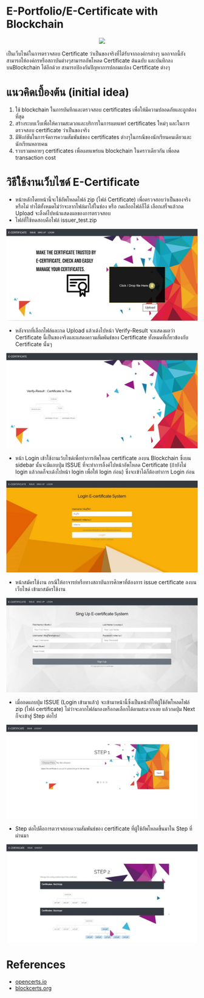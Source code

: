 # E-Portfolio/E-Certificate with Blockchain
<p align="center"><img src="https://us.123rf.com/450wm/blossomstar/blossomstar1708/blossomstar170800075/84201327-policy-insurance-signing-contract-confidential-document-certificate-diploma-flat-vector-illustration.jpg?ver=6"></p>
<p>เป็นเว็บไซด์ในการตรวจสอบ Certificate ว่าเป็นของจริงที่ได้รับจากองค์กรต่างๆ นอกจากนี้ยังสามารถให้องค์กรหรือสถาบันต่างๆสามารถอัพโหลด Certificate ต้นฉบับ และบันทึกลงบนBlockchain ได้อีกด้วย สามารถป้องกันปัญหาการปลอมแปลง Certificate ต่างๆ</p>

# แนวคิดเบื้องต้น (initial idea)
<ol>
	<li>ใช้ blockchain ในการบันทึกและตรวจสอบ certificates เพื่อให้มีความปลอดภัยและถูกต้องที่สุด</li>
	<li>สร้างระบบเว็บเพื่อให้ความสะดวกและบริการในการเผยแพร่ certificates ใหม่ๆ และในการตรวจสอบ certificate ว่าเป็นของจริง</li>
	<li>มีฟังก์ชันในการจัดการความสัมพันธ์ของ certificates ต่างๆในกรณีของนักเรียนคนเดียวและนักเรียนหลายคน</li>
	<li>รวบรวมหลายๆ certificates เพื่อเผยแพร่บน blockchain ในคราวเดียวกัน เพื่อลด transaction cost</li>
</ol>

# วิธีใช้งานเว็บไซด์ E-Certificate
<ul>
	<li>หน้าหลักโดยหน้านี้จะใช้อัพโหลดไฟล์ zip (ไฟล์ Certificate) เพื่อตรวจสอบว่าเป็นของจริงหรือไม่ ทำได้ทั้งหมดไม่ว่าจะลากไฟล์มาใส่ในช่อง หรือ กดเลือกไฟล์ก็ได้ เลือกเสร็จแล้วกด Upload จะลิ้งค์ไปหน้าแสดงผลของการตรวจสอบ</li>
	<li>ไฟล์ที่ใช้ทดสอบคือไฟล์ issuer_test.zip</li>
</ul>
<img src="Photos/01.jpg"><br>

<ul>
	<li>หลังจากที่เลือกไฟล์และกด Upload แล้วเด้งไปหน้า Verify-Result จะแสดงผลว่า Certificate นี้เป็นของจริงและแสดงคาวมสัมพันธ์ของ Certificate ทั้งหมดที่เกี่ยวข้องกับ Certificate นั้นๆ</li>
</ul>
<img src="Photos/06.jpg"><br>

<ul>
	<li>หน้า Login เข้าใช้งานเว้บไซด์เพื่อทำการอัพโหลด certificate ลงบน Blockchain ซึ่งบน sidebar นั้นจะมีแถบปุ่ม ISSUE ที่จะทำการลิ้งค์ไปหน้าอัพโหลด Certificate (ถ้ายังไม่ login แล้วกดก็จะเด้งไปหน้า login เพื่อให้ login ก่อน) ซึ่งจะเข้าได้ก็ต้องทำการ Login ก่อน</li>
</ul>
<img src="Photos/02.jpg"><br>

<ul>
	<li>หน้าสมัครใช้งาน กรณีให้อาจารย์หรือทางสถาบันการศึกษาที่ต้องการ issue certificate ลงบนเว็บไซด์ เข้ามาสมัครใช้งาน</li>
</ul>
<img src="Photos/03.jpg"><br>

<ul>
	<li>เมื่อกดแถบปุ่ม ISSUE (Login เข้ามาแล้ว) จะเข้ามาหน้านี้ซึ่งเป็นหน้าที่ให้ผู้ใช้อัพโหลดไฟล์ zip (ไฟล์ certificate) ไม่ว่าจะลากไฟล์มาลงหรือกดเลือกได้ตามสะดวกเลย แล้วกดปุ่ม Next ก็จะเข้าสู่ Step ต่อไป</li>
</ul>
<img src="Photos/04.jpg"><br>

<ul>
	<li>Step ต่อไปคือการตวรจสอบความสัมพันธ์ของ certificate ที่ผู้ใช้อัพโหลดขึ้นมาใน Step ที่ผ่านมา</li>
</ul>
<img src="Photos/05.jpg"><br>

# References
<ul>
	<li><a href="https://opencerts.io/">opencerts.io</a></li>
	<li><a href="https://www.blockcerts.org/">blockcerts.org</a></li>
</ul>